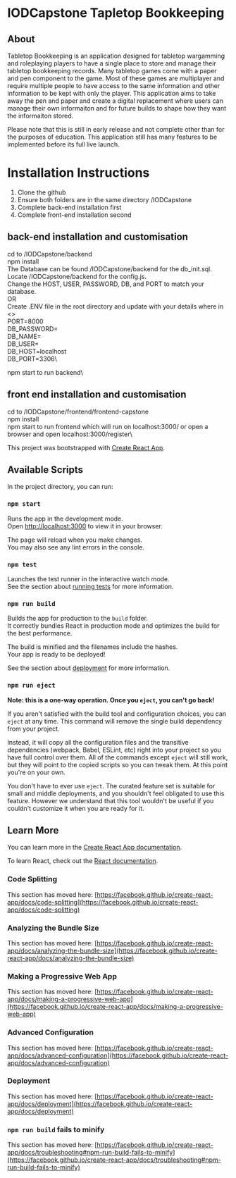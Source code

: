 # IODCapstone Tapletop Bookkeeping

## About

Tabletop Bookkeeping is an application designed for tabletop wargamming and roleplaying players to have a single place to store and manage their
tabletop bookkeeping records. Many tabletop games come with a paper and pen component to the game. Most of these games are multiplayer and require
multiple people to have access to the same information and other information to be kept with only the player. This application aims to take away the
pen and paper and create a digital replacement where users can manage their own informaiton and for future builds to shape how they want the informaiton stored.

Please note that this is still in early release and not complete other than for the purposes of education. This application still has many features to be 
implemented before its full live launch.

# Installation Instructions

1. Clone the github
2. Ensure both folders are in the same directory /IODCapstone
3. Complete back-end installation first
4. Complete front-end installation second

## back-end installation and customisation

cd to /IODCapstone/backend\
npm install\
The Database can be found /IODCapstone/backend for the db_init.sql.\
Locate /IODCapstone/backend for the config.js.\
Change the HOST, USER, PASSWORD, DB, and PORT to match your database.\
OR\
Create .ENV file in the root directory and update with your details where in <>\
PORT=8000\
DB_PASSWORD=<your dbpassword>\
DB_NAME=<your dbname>\
DB_USER=<your db user name>\
DB_HOST=localhost\
DB_PORT=3306\
  
npm start to run backend\

## front end installation and customisation

cd to /IODCapstone/frontend/frontend-capstone\
npm install\
npm start to run frontend which will run on localhost:3000/ or open a browser and open localhost:3000/register\

This project was bootstrapped with [Create React App](https://github.com/facebook/create-react-app).

## Available Scripts

In the project directory, you can run:

### `npm start`

Runs the app in the development mode.\
Open [http://localhost:3000](http://localhost:3000) to view it in your browser.

The page will reload when you make changes.\
You may also see any lint errors in the console.

### `npm test`

Launches the test runner in the interactive watch mode.\
See the section about [running tests](https://facebook.github.io/create-react-app/docs/running-tests) for more information.

### `npm run build`

Builds the app for production to the `build` folder.\
It correctly bundles React in production mode and optimizes the build for the best performance.

The build is minified and the filenames include the hashes.\
Your app is ready to be deployed!

See the section about [deployment](https://facebook.github.io/create-react-app/docs/deployment) for more information.

### `npm run eject`

**Note: this is a one-way operation. Once you `eject`, you can't go back!**

If you aren't satisfied with the build tool and configuration choices, you can `eject` at any time. This command will remove the single build dependency from your project.

Instead, it will copy all the configuration files and the transitive dependencies (webpack, Babel, ESLint, etc) right into your project so you have full control over them. All of the commands except `eject` will still work, but they will point to the copied scripts so you can tweak them. At this point you're on your own.

You don't have to ever use `eject`. The curated feature set is suitable for small and middle deployments, and you shouldn't feel obligated to use this feature. However we understand that this tool wouldn't be useful if you couldn't customize it when you are ready for it.

## Learn More

You can learn more in the [Create React App documentation](https://facebook.github.io/create-react-app/docs/getting-started).

To learn React, check out the [React documentation](https://reactjs.org/).

### Code Splitting

This section has moved here: [https://facebook.github.io/create-react-app/docs/code-splitting](https://facebook.github.io/create-react-app/docs/code-splitting)

### Analyzing the Bundle Size

This section has moved here: [https://facebook.github.io/create-react-app/docs/analyzing-the-bundle-size](https://facebook.github.io/create-react-app/docs/analyzing-the-bundle-size)

### Making a Progressive Web App

This section has moved here: [https://facebook.github.io/create-react-app/docs/making-a-progressive-web-app](https://facebook.github.io/create-react-app/docs/making-a-progressive-web-app)

### Advanced Configuration

This section has moved here: [https://facebook.github.io/create-react-app/docs/advanced-configuration](https://facebook.github.io/create-react-app/docs/advanced-configuration)

### Deployment

This section has moved here: [https://facebook.github.io/create-react-app/docs/deployment](https://facebook.github.io/create-react-app/docs/deployment)

### `npm run build` fails to minify

This section has moved here: [https://facebook.github.io/create-react-app/docs/troubleshooting#npm-run-build-fails-to-minify](https://facebook.github.io/create-react-app/docs/troubleshooting#npm-run-build-fails-to-minify)
